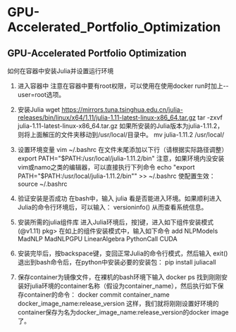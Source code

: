 # GPU-Accelerated_Portfolio_Optimization
GPU-Accelerated Portfolio Optimization
---
如何在容器中安装Julia并设置运行环境
1.	进入容器中
	注意在容器中要有root权限，可以使用在使用docker run时加上--user=root选项。
	
2.	安装Julia
		wget https://mirrors.tuna.tsinghua.edu.cn/julia-releases/bin/linux/x64/1.11/julia-1.11-latest-linux-x86_64.tar.gz
		tar -zxvf julia-1.11-latest-linux-x86_64.tar.gz
	如果所安装的Julia版本为julia-1.11.2，则将上面解压的文件夹移动到/usr/local/目录中。
		mv julia-1.11.2 /usr/local/

3.	设置环境变量
		vim ~/.bashrc
	在文件末尾添加以下行（请根据实际路径调整）
		export PATH="$PATH:/usr/local/julia-1.11.2/bin"
	注意，如果环境内没安装vim或namo之类的编辑器，可以直接执行下列命令
		echo "export PATH="$PATH:/usr/local/julia-1.11.2/bin"" >> ~/.bashrc
	使配置生效：
		source ~/.bashrc
	
4.	验证安装是否成功
	在bash中，输入
		julia
	看是否能进入环境。如果顺利进入Julia的命令行环境后，可以输入：
		versioninfo()
	从而查看系统信息。

5.	安装所需的julia组件库
	进入Julia环境后，按]键，进入如下组件安装模式
		(@v1.11) pkg>
	在如上的组件安装模式中，输入如下命令
		add NLPModels MadNLP MadNLPGPU LinearAlgebra PythonCall CUDA

6.	安装完毕后，按backspace键，变回正常Julia的命令行模式，然后输入
		exit()
	退出到bash命令后，在python中安装必要的安装包：
		pip install juliacall

7.	保存container为镜像文件，在裸机的bash环境下输入
		docker ps
	找到刚刚安装好julia环境的container名称（假设为container_name），然后执行如下保存container的命令：
		docker commit container_name docker_image_name:release_version
	这样，我们就将刚刚设置好环境的container保存为名为docker_image_name:release_version的docker image了。

